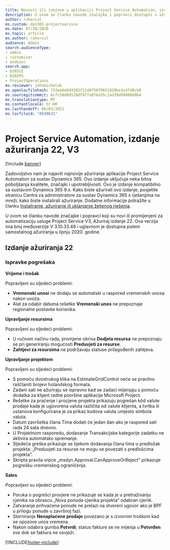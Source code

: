 ```yaml
---
title: Novosti ili izmjene u aplikaciji Project Service Automation, izdanje ažuriranja 22, V3
description: U ovom se članku navode značajke i popravci dostupni u ažuriranju ažuriranja automatizacije usluga programa Project Service Update Release 22, V3.
author: ruhercul
ms.custom: dyn365-projectservice
ms.date: 07/28/2020
ms.topic: article
ms.author: ruhercul
audience: Admin
search.audienceType:
- admin
- customizer
- enduser
search.app:
- D365CE
- D365PS
- ProjectOperations
ms.reviewer: johnmichalak
ms.openlocfilehash: 733ee6e0d3583f21d0f58f9651920be3e3fd8cb0
ms.sourcegitcommit: 6cfc50d89528df977a8f6a55c1ad39d99800d9b4
ms.translationtype: MT
ms.contentlocale: hr-HR
ms.lasthandoff: 06/03/2022
ms.locfileid: "8930631"
---
```

# <a name="project-service-automation-update-release-22-v3"></a>Project Service Automation, izdanje ažuriranja 22, V3

[!include [banner](../includes/psa-now-project-operations.md)]

Zadovoljstvo nam je najaviti najnovije ažuriranje aplikacije Project Service Automation za sustav Dynamics 365. Ovo izdanje uključuje neka bitna poboljšanja kvalitete, značajki i upotrebljivosti. Ovo je izdanje kompatibilno sa sustavom Dynamics 365 9.x. Kako biste ažurirali ovo izdanje, posjetite stranicu Centra za administratore za sustav Dynamics 365 s rješenjima na mreži, kako biste instalirali ažuriranje. Dodatne informacije potražite u članku [Instaliranje, ažuriranje ili uklanjanje željenog rješenja](/power-platform/admin/install-remove-preferred-solution).

U ovom se članku navode značajke i popravci koji su novi ili promijenjeni za automatizaciju usluge Project Service V3, Ažuriraj izdanje 22. Ova verzija ima broj međuverzije V 3.10.33.48 i uglavnom je dostupna putem samostalnog ažuriranja u lipnju 2020. godine.

## <a name="update-release-22"></a>Izdanje ažuriranja 22

### <a name="bug-fixes"></a>Ispravke pogrešaka



**Vrijeme i trošak**

Popravljeni su sljedeći problemi:

- **Vremenski unosi** ne dodaju se automatski u raspored vremenskih unosa nakon uvoza.
- Alat za odabir datuma rešetke **Vremenski unos** ne prepoznaje regionalne postavke korisnika.

**Upravljanje resursima**

Popravljeni su sljedeći problemi:

- U ručnom načinu rada, promjene obrisa **Dodjela resursa** ne prepoznaju se pri generiranju mogućosti **Preduvjeti za resurse**.
- **Zahtjevi za resursima** ne podržavaju statuse prilagođenih zahtjeva.

**Upravljanje projektom**

Popravljeni su sljedeći problemi:

- S pomoću dvostrukog klika na EstimateGridControl neće se pravilno raščlaniti brojevi holandskog formata.
- Zadani sati ne ažuriraju se ispravno kad se zadaci mijenjaju s pomoću dodatka za klijent radne površine aplikacije Microsoft Project.
- Rešetke za praćenje i procjene projekta prikazuju pogrešan kôd valute prodaje kada je ugovorena valuta različita od valute klijenta, a tvrtka ili ustanova konfigurirana je za prikaz kodova valuta umjesto simbola valuta.
- Datum završetka člana Tima dodati će jedan dan ako je raspored sati rada 24 sata dnevno.
- U Projektnom rasporedu, dodavanje Transakcijske kategorije zadatku ne aktivira automatsko spremanje.
- Sljedeća greška prikazuje se tijekom dodavanja člana tima u predložak projekta: „Preduvjeti za resurse ne mogu se povezati s predlošcima projekta”. 
- Skripta pravila vrpce „msdyn.Approval.CanApproveOrReject” prikazuje pogrešku vremenskog ograničenja.

**Sales**

Popravljeni su sljedeći problemi:

- Poruka o pogrešci provjere ne prikazuje se kada je u pretraživanju cjenika na obrascu „Nova ponuda cjenika projekta” odabran cjenik.
- Zatvaranje prihvaćene ponude ne prelazi na stvoreni ugovor ako je BPF u prilogu ponude u završnoj fazi.
- Storniranje **Nenaplaćene prodaje** povezano je s izvornim troškom kad se opozove unos vremena.
- Nakon odabira gumba **Potvrdi**, status fakture se ne mijenja u **Potvrđen** sve dok se faktura ne osvježi.


[!INCLUDE[footer-include](../includes/footer-banner.md)]

